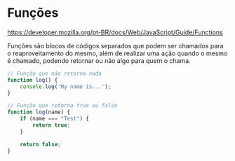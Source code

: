 # Funções

https://developer.mozilla.org/pt-BR/docs/Web/JavaScript/Guide/Functions

Funções são blocos de códigos separados que podem ser chamados para o reaproveitamento do mesmo, além de realizar uma ação quando o mesmo é chamado, podendo retornar ou não algo para quem o chama.

```js
// Função que não retorna nada
function log() {
    console.log('My name is...');
}

// Função que retorna true ou false
function log(name) {
    if (name === "Test") {
        return true;
    }

    return false;
}
```